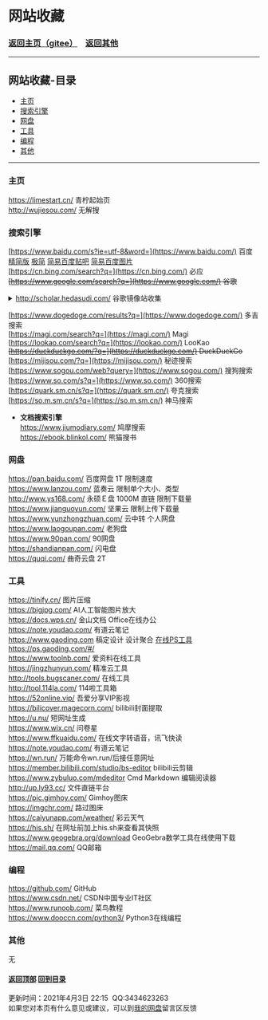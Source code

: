# <span id="title">网站收藏</span>

### <span id="begin">[返回主页](https://xkk1.github.io/)[（gitee）](https://xkk2.gitee.io/)&emsp;[返回其他](https://xkk1.github.io/other/)</span>

---

## <span id="content">网站收藏-目录</span>
+ [主页](#主页)
+ [搜索引擎](#搜索引擎)
+ [网盘](#网盘)
+ [工具](#工具)
+ [编程](#编程)
+ [其他](#其他)

---

### <span id="主页">主页</span>
<https://limestart.cn/> 青柠起始页<!--<https://a.maorx.cn/>-->  
<http://wujiesou.com/> 无解搜  

### <span id="搜索引擎">搜索引擎</span>
[https://www.baidu.com/s?ie=utf-8&word=](https://www.baidu.com/) 百度 [精简版](https://m.baidu.com/?pu=sz@1321_480) [极简](https://m.baidu.com/?pu=sz@1330_640) [简易百度贴吧](https://tieba.baidu.com/mo/q---64659F94BB1F8A1C07A4FA3FFF91F6A0:FG=1-,sz@176_208-1-1-0--2/m) [简易百度图片](https://image.baidu.com/search/wisemidresult?word=%E7%99%BE%E5%BA%A6&tn=wisemidresult)  
[https://cn.bing.com/search?q=](https://cn.bing.com/) 必应  
~~[https://www.google.com/search?q=](https://www.google.com/) 谷歌~~  

<details>
<summary>
<a href="http://scholar.hedasudi.com/" target="_blank">http://scholar.hedasudi.com/</a> 谷歌镜像站收集
</summary>
&emsp;&emsp;<a href="https://search.ahau.cf/" target="_blank">https://search.ahau.cf/</a> 谷歌镜像站1
<br>
&emsp;&emsp;<a href="http://so.baqkft.top/" target="_blank">http://so.baqkft.top/</a> 谷歌镜像站2
<br>
&emsp;&emsp;<a href="https://search.library.edu.eu.org/" target="_blank">https://search.library.edu.eu.org/</a> 谷歌镜像站3
<br>
</details>

 
[https://www.dogedoge.com/results?q=](https://www.dogedoge.com/) 多吉搜索  
[https://magi.com/search?q=](https://magi.com/) Magi  
[https://lookao.com/search?q=](https://lookao.com/) LooKao  
~~[https://duckduckgo.com/?q=](https://duckduckgo.com/) DuckDuckGo~~  
[https://mijisou.com/?q=](https://mijisou.com/) 秘迹搜索  
[https://www.sogou.com/web?query=](https://www.sogou.com/) 搜狗搜索  
[https://www.so.com/s?q=](https://www.so.com/) 360搜索  
[https://quark.sm.cn/s?q=](https://quark.sm.cn/) 夸克搜索  
[https://so.m.sm.cn/s?q=](https://so.m.sm.cn/) 神马搜索  

- **文档搜索引擎**  
<https://www.jiumodiary.com/> 鸠摩搜索  
<https://ebook.blinkol.com/> 熊猫搜书  

### <span id="网盘">网盘</span>
<https://pan.baidu.com/> 百度网盘 1T 限制速度  
<https://www.lanzou.com/> 蓝奏云 限制单个大小、类型  
<http://www.ys168.com/> 永硕Ｅ盘 1000M 直链 限制下载量  
<https://www.jianguoyun.com/> 坚果云 限制上传下载量  
<https://www.yunzhongzhuan.com/> 云中转 个人网盘  
<https://www.laogoupan.com/> 老狗盘  
<https://www.90pan.com/> 90网盘  
<https://shandianpan.com/> 闪电盘  
<https://quqi.com/> 曲奇云盘 2T  

### <span id="工具">工具</span>
<https://tinify.cn/> 图片压缩  
<https://bigjpg.com/> AI人工智能图片放大  
<https://docs.wps.cn/> 金山文档 Office在线办公  
<https://note.youdao.com/> 有道云笔记  
<https://www.gaoding.com> 稿定设计 设计聚合 [在线PS工具https://ps.gaoding.com/#/](https://ps.gaoding.com/#/)  
<https://www.toolnb.com/> 爱资料在线工具  
<https://jingzhunyun.com/> 精准云工具  
<http://tools.bugscaner.com/> 在线工具  
<http://tool.114la.com/> 114啦工具箱  
<https://52online.vip/> 吾爱分享VIP影视  
<https://bilicover.magecorn.com/> bilibili封面提取  
<https://u.nu/> 短网址生成  
<https://www.wjx.cn/> 问卷星  
<https://www.ffkuaidu.com/> 在线文字转语音，讯飞快读  
<https://note.youdao.com/> 有道云笔记  
<https://wn.run/> 万能命令wn.run/后接任意网址  
<https://member.bilibili.com/studio/bs-editor> bilibili云剪辑  
<https://www.zybuluo.com/mdeditor> Cmd Markdown 编辑阅读器  
<http://up.ly93.cc/> 文件直链平台  
<https://pic.gimhoy.com/> Gimhoy图床  
<https://imgchr.com/> 路过图床  
<https://caiyunapp.com/weather/> 彩云天气  
<https://his.sh/> 在网址前加上his.sh来查看其快照  
<https://www.geogebra.org/download> GeoGebra数学工具在线使用下载  
<https://mail.qq.com/> QQ邮箱  

### <span id="编程">编程</span>
<https://github.com/> GitHub  
<https://www.csdn.net/> CSDN中国专业IT社区  
<https://www.runoob.com/> 菜鸟教程  
<https://www.dooccn.com/python3/> Python3在线编程  

### <span id="其他">其他</span>
无  

#### [返回顶部](#begin) [回到目录](#content)  
<span id="end">更新时间：2021年4月3日 22:15&nbsp;&nbsp;QQ:3434623263<br>如果您对本页有什么意见或建议，可以到[我的网盘](http://xiaokuku.ys168.com/)留言区反馈<span>
